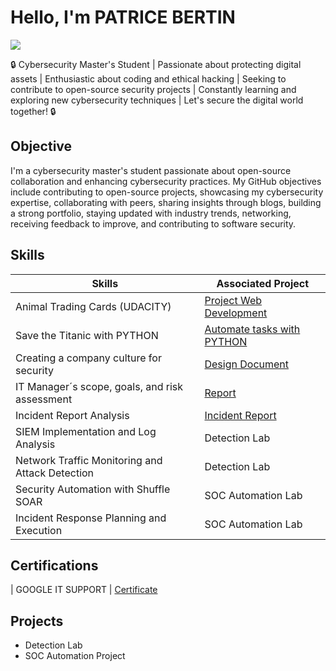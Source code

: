 # Hello, I'm PATRICE BERTIN
<a href="https://www.linkedin.com/in/patrice-bertin-towa-529328170"><img src="https://img.shields.io/badge/-LinkedIn-0072b1?&style=for-the-badge&logo=linkedin&logoColor=white" /></a>

🔒 Cybersecurity Master's Student | Passionate about protecting digital assets | Enthusiastic about coding and ethical hacking | Seeking to contribute to open-source security projects | Constantly learning and exploring new cybersecurity techniques | Let's secure the digital world together! 🔒

## Objective

I'm a cybersecurity master's student passionate about open-source collaboration and enhancing cybersecurity practices. My GitHub objectives include contributing to open-source projects, showcasing my cybersecurity expertise, collaborating with peers, sharing insights through blogs, building a strong portfolio, staying updated with industry trends, networking, receiving feedback to improve, and contributing to software security.

## Skills

| Skills                                         | Associated Project         |
|-----------------------------------------------|----------------------------|
| Animal Trading Cards (UDACITY)                | <a href="https://github.com/PatriceBertin/Animal-Trading-cards">Project Web Development</a>|
| Save the Titanic with PYTHON                  | <a href="https://github.com/PatriceBertin/SAVE-THE-TITANIC">Automate tasks with PYTHON</a>|
| Creating a company culture for security       | <a href="https://github.com/PatriceBertin/DESIGN-DOCUMENT">Design Document</a>|
| IT Manager´s scope, goals, and risk assessment| <a href="https://github.com/PatriceBertin/REPORT.git">Report</a>|
| Incident Report Analysis                      | <a href="https://github.com/PatriceBertin/Incident-Report-Analysis.git">Incident Report</a>|
| SIEM Implementation and Log Analysis          | Detection Lab|
| Network Traffic Monitoring and Attack Detection | Detection Lab|
| Security Automation with Shuffle SOAR         | SOC Automation Lab|
| Incident Response Planning and Execution      | SOC Automation Lab|






## Certifications
| GOOGLE IT SUPPORT    |  <a href="https://www.coursera.org/account/accomplishments/specialization/certificate/ZWFZH7XA8M28">Certificate</a>


## Projects
- Detection Lab
- SOC Automation Project

